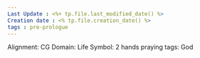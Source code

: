 ```yaml
---
Last Update : <%+ tp.file.last_modified_date() %>
Creation date : <% tp.file.creation_date() %>
tags : pre-prologue
---
```


Alignment: CG
Domain: Life
Symbol: 2 hands praying
tags: God